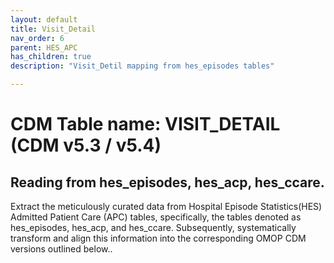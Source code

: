 ```yaml
---
layout: default
title: Visit_Detail
nav_order: 6
parent: HES_APC
has_children: true
description: "Visit_Detil mapping from hes_episodes tables"

---
```



# CDM Table name: VISIT_DETAIL (CDM v5.3 / v5.4)

## Reading from hes_episodes, hes_acp, hes_ccare.

Extract the meticulously curated data from Hospital Episode Statistics(HES) Admitted Patient Care (APC) tables, specifically, the tables denoted as hes_episodes, hes_acp, and hes_ccare. Subsequently, systematically transform and align this information into the corresponding OMOP CDM versions outlined below..

